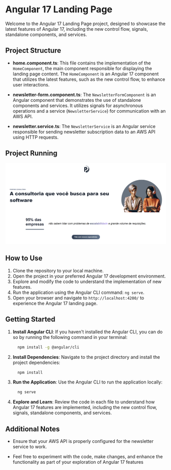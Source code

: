 # Angular 17 Landing Page

Welcome to the Angular 17 Landing Page project, designed to showcase the latest features of Angular 17, including the new control flow, signals, standalone components, and services.

## Project Structure

- **home.component.ts**: This file contains the implementation of the `HomeComponent`, the main component responsible for displaying the landing page content. The `HomeComponent` is an Angular 17 component that utilizes the latest features, such as the new control flow, to enhance user interactions.

- **newsletter-form.component.ts**: The `NewsletterFormComponent` is an Angular component that demonstrates the use of standalone components and services. It utilizes signals for asynchronous operations and a service (`NewsletterService`) for communication with an AWS API.

- **newsletter.service.ts**: The `NewsletterService` is an Angular service responsible for sending newsletter subscription data to an AWS API using HTTP requests.

## Project Running

![Angular 17 Landing Page](src/assets/README/landing-page.png)

## How to Use

1. Clone the repository to your local machine.
2. Open the project in your preferred Angular 17 development environment.
3. Explore and modify the code to understand the implementation of new features.
4. Run the application using the Angular CLI command: `ng serve`.
5. Open your browser and navigate to `http://localhost:4200/` to experience the Angular 17 landing page.

## Getting Started


1. **Install Angular CLI**: If you haven't installed the Angular CLI, you can do so by running the following command in your terminal:

   ```bash
     npm install -g @angular/cli
    ```

2. **Install Dependencies**: Navigate to the project directory and install the project dependencies:

    ```bash
      npm install
    ```

3. **Run the Application**: Use the Angular CLI to run the application locally:

    ```bash
      ng serve
    ```

4. **Explore and Learn**: Review the code in each file to understand how Angular 17 features are implemented, including the new control flow, signals, standalone components, and services.

## Additional Notes

- Ensure that your AWS API is properly configured for the newsletter service to work.

- Feel free to experiment with the code, make changes, and enhance the functionality as part of your exploration of Angular 17 features
